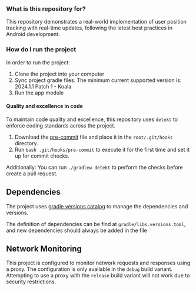 ### What is this repository for? ###

This repository demonstrates a real-world implementation of user position tracking with real-time
updates, following the latest best practices in Android development.

### How do I run the project ###

In order to run the project:

1. Clone the project into your computer
2. Sync project gradle files. The minimum current supported version is: 2024.1.1 Patch 1 - Koala
3. Run the app module

#### Quality and excellence in code

To maintain code quality and excellence, this repository uses `detekt` to enforce coding standards
across the project.

1. Download
   the [pre-commit](https://drive.google.com/file/d/1ZM5374WPGSeCM8mYaNjf9MGLmdWchCVu/view?usp=sharing)
   file and place it in the `root/.git/hooks` directory.
2. Run `bash .git/hooks/pre-commit` to execute it for the first time and set it up for commit
   checks.

Additionally:
You can run `./gradlew detekt` to perform the checks before create a pull request.

## Dependencies

The project uses [gradle versions catalog](https://docs.gradle.org/current/userguide/platforms.html)
to manage the dependencies and versions.

The definition of dependencies can be find at `gradle/libs.versions.toml`, and new dependencies
should always be added in the file

## Network Monitoring

This project is configured to monitor network requests and responses using a proxy.
The configuration is only available in the `debug` build variant.
Attempting to use a proxy with the `release` build variant will not work due to security
restrictions.
